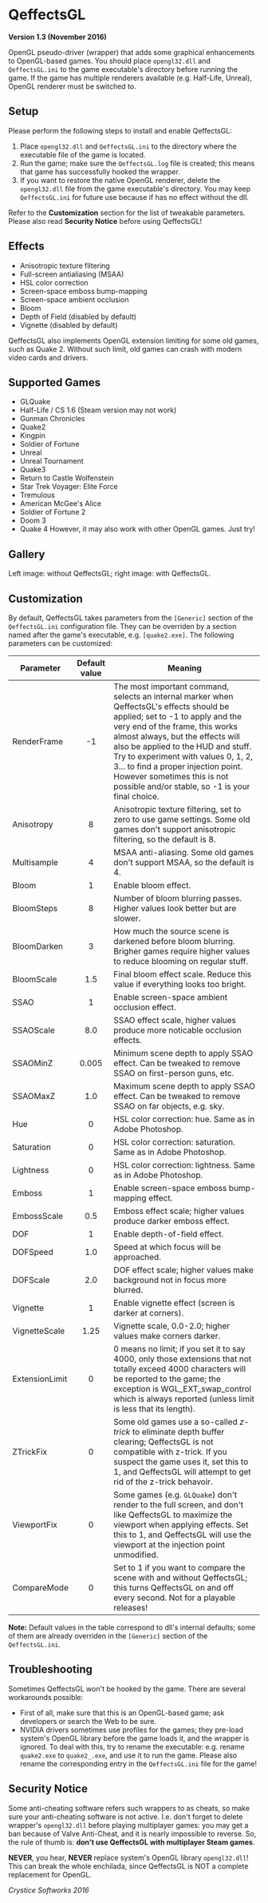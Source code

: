 # QeffectsGL
**Version 1.3 (November 2016)**

OpenGL pseudo-driver (wrapper) that adds some graphical enhancements to OpenGL-based games. You should place `opengl32.dll` and `QeffectsGL.ini` to the game executable's directory before running the game. If the game has multiple renderers available (e.g. Half-Life, Unreal), OpenGL renderer must be switched to.

## Setup

Please perform the following steps to install and enable QeffectsGL:

1. Place `opengl32.dll` and `QeffectsGL.ini` to the directory where the executable file of the game is located.
2. Run the game; make sure the `QeffectsGL.log` file is created; this means that game has successfully hooked the wrapper.
3. If you want to restore the native OpenGL renderer, delete the `opengl32.dll` file from the game executable's directory. You may keep `QeffectsGL.ini` for future use because if has no effect without the dll.

Refer to the **Customization** section for the list of tweakable parameters.
Please also read **Security Notice** before using QeffectsGL!

## Effects
- Anisotropic texture filtering
- Full-screen antialiasing (MSAA)
- HSL color correction
- Screen-space emboss bump-mapping
- Screen-space ambient occlusion
- Bloom
- Depth of Field (disabled by default)
- Vignette (disabled by default)

QeffectsGL also implements OpenGL extension limiting for some old games, such as Quake 2. Without such limit, old games can crash with modern video cards and drivers.

## Supported Games
- GLQuake
- Half-Life / CS 1.6 (Steam version may not work)
- Gunman Chronicles
- Quake2
- Kingpin
- Soldier of Fortune
- Unreal
- Unreal Tournament
- Quake3
- Return to Castle Wolfenstein
- Star Trek Voyager: Elite Force
- Tremulous
- American McGee's Alice
- Soldier of Fortune 2
- Doom 3
- Quake 4
However, it may also work with other OpenGL games. Just try!

## Gallery
Left image: without QeffectsGL; right image: with QeffectsGL.


## Customization

By default, QeffectsGL takes parameters from the `[Generic]` section of the `QeffectsGL.ini` configuration file. They can be overriden by a section named after the game's executable, e.g. `[quake2.exe]`. The following parameters can be customized:

| Parameter        | Default value           | Meaning  |
| ------------- |:-------------:| ----- |
| RenderFrame | -1 | The most important command, selects an internal marker when QeffectsGL's effects should be applied; set to -1 to apply and the very end of the frame, this works almost always, but the effects will also be applied to the HUD and stuff. Try to experiment with values 0, 1, 2, 3... to find a proper injection point. However sometimes this is not possible and/or stable, so -1 is your final choice. |
| Anisotropy | 8 | Anisotropic texture filtering, set to zero to use game settings. Some old games don't support anisotropic filtering, so the default is 8. |
| Multisample | 4  | MSAA anti-aliasing. Some old games don't support MSAA, so the default is 4. |
| Bloom | 1 | Enable bloom effect. |
| BloomSteps | 8 | Number of bloom blurring passes. Higher values look better but are slower. |
| BloomDarken | 3 | How much the source scene is darkened before bloom blurring. Brigher games require higher values to reduce blooming on regular stuff. |
| BloomScale | 1.5 | Final bloom effect scale. Reduce this value if everything looks too bright. |
| SSAO | 1 | Enable screen-space ambient occlusion effect. |
| SSAOScale | 8.0 | SSAO effect scale, higher values produce more noticable occlusion effects. |
| SSAOMinZ | 0.005 | Minimum scene depth to apply SSAO effect. Can be tweaked to remove SSAO on first-person guns, etc. |
| SSAOMaxZ | 1.0 | Maximum scene depth to apply SSAO effect. Can be tweaked to remove SSAO on far objects, e.g. sky. |
| Hue | 0 | HSL color correction: hue. Same as in Adobe Photoshop. |
| Saturation | 0 | HSL color correction: saturation. Same as in Adobe Photoshop. |
| Lightness | 0 | HSL color correction: lightness. Same as in Adobe Photoshop. |
| Emboss | 1 | Enable screen-space emboss bump-mapping effect. |
| EmbossScale | 0.5 | Emboss effect scale; higher values produce darker emboss effect. |
| DOF | 1 | Enable depth-of-field effect. |
| DOFSpeed | 1.0 | Speed at which focus will be approached. |
| DOFScale | 2.0 | DOF effect scale; higher values make background not in focus more blurred. |
| Vignette | 1 | Enable vignette effect (screen is darker at corners). |
| VignetteScale | 1.25 | Vignette scale, 0.0-2.0; higher values make corners darker. |
| ExtensionLimit | 0 | 0 means no limit; if you set it to say 4000, only those extensions that not totally exceed 4000 characters will be reported to the game; the exception is WGL_EXT_swap_control which is always reported (unless limit is less that its length). |
| ZTrickFix | 0 | Some old games use a so-called *z-trick* to eliminate depth buffer clearing; QeffectsGL is not compatible with z-trick. If you suspect the game uses it, set this to 1, and QeffectsGL will attempt to get rid of the z-trick behavoir. |
| ViewportFix | 0 | Some games (e.g. `GLQuake`) don't render to the full screen, and don't like QeffectsGL to maximize the viewport when applying effects. Set this to 1, and QeffectsGL will use the viewport at the injection point unmodified. |
| CompareMode | 0 | Set to 1 if you want to compare the scene with and without QeffectsGL; this turns QeffectsGL on and off every second. Not for a playable releases! |

**Note:** Default values in the table correspond to dll's internal defaults; some of them are already overriden in the `[Generic]` section of the `QeffectsGL.ini`.

## Troubleshooting

Sometimes QeffectsGL won't be hooked by the game. There are several workarounds possible:
- First of all, make sure that this is an OpenGL-based game; ask developers or search the Web to be sure.
- NVIDIA drivers sometimes use profiles for the games; they pre-load system's OpenGL library before the game loads it, and the wrapper is ignored. To deal with this, try to rename the executable: e.g. rename `quake2.exe` to `quake2_.exe`, and use it to run the game. Please also rename the corresponding entry in the `QeffectsGL.ini` file for the game!

## Security Notice

Some anti-cheating software refers such wrappers to as cheats, so make sure your anti-cheating software is not active. I.e. don't forget to delete wrapper's `opengl32.dll` before playing multiplayer games: you may get a ban because of Valve Anti-Cheat, and it is nearly impossible to reverse. So, the rule of thumb is: **don't use QeffectsGL with multiplayer Steam games**.

**NEVER**, you hear, **NEVER** replace system's OpenGL library `opengl32.dll`! This can break the whole enchilada, since QeffectsGL is NOT a complete replacement for OpenGL.

*Crystice Softworks*
*2016*
